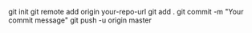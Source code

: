 git init
git remote add origin your-repo-url
git add .
git commit -m "Your commit message"
git push -u origin master

<!-- ChatGPT told me the steps to push my code to GitHUb

# AERSP 424 🚀
## FA24
### By Gabrielle Dowdell




<!--
**dowdellga/dowdellga** is a ✨ _special_ ✨ repository because its `README.md` (this file) appears on your GitHub profile.

Here are some ideas to get you started:

- 🔭 I’m currently working on ...
- 🌱 I’m currently learning ...
- 👯 I’m looking to collaborate on ...
- 🤔 I’m looking for help with ...
- 💬 Ask me about ...
- 📫 How to reach me: ...
- 😄 Pronouns: ...
- ⚡ Fun fact: ...
-->
